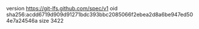 version https://git-lfs.github.com/spec/v1
oid sha256:acdd6719d909d91271bdc393bbc2085066f2ebea2d8a6be947ed504e7a24546a
size 3422
